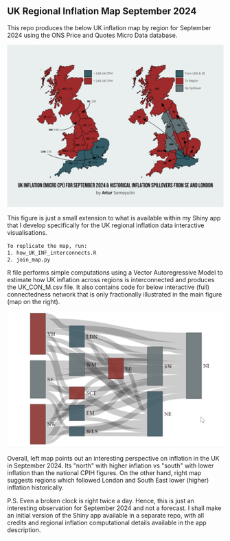 ## UK Regional Inflation Map September 2024
This repo produces the below UK inflation map by region for September 2024 using the ONS Price and Quotes Micro Data database.

![](https://github.com/ASemeyutin/UK_reg_inf_Map_Sept2024/blob/main/AS_September2024.png)

This figure is just a small extension to what is available within my Shiny app that I develop specifically for the UK regional inflation data interactive visualisations.
````
To replicate the map, run:
1. how_UK_INF_interconnects.R
2. join_map.py
````
R file performs simple computations using a Vector Autoregressive Model to estimate how UK inflation across regions is interconnected and produces the UK_CON_M.csv file. It also contains code for below interactive (full) connectedness network that is only fractionally illustrated in the main figure (map on the right).

![](https://github.com/ASemeyutin/UK_reg_inf_Map_Sept2024/blob/main/UK_INF_NET.gif)

Overall, left map points out an interesting perspective on inflation in the UK in September 2024. Its "north" with higher inflation vs "south" with lower inflation than the national CPIH figures. On the other hand, right map suggests regions which followed London and South East lower (higher) inflation historically.

P.S. Even a broken clock is right twice a day. Hence, this is just an interesting observation for September 2024 and not a forecast. I shall make an initial version of the Shiny app available in a separate repo, with all credits and regional inflation computational details available in the app description. 